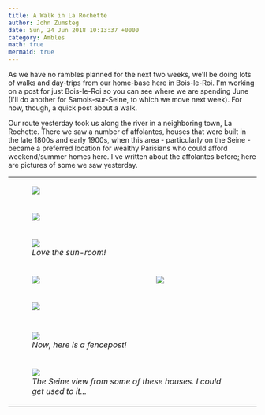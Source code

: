 ```yaml
---
title: A Walk in La Rochette
author: John Zumsteg
date: Sun, 24 Jun 2018 10:13:37 +0000
category: Ambles
math: true
mermaid: true
---
```

As we have no rambles planned for the next two weeks, we'll be doing lots of walks and day-trips from our home-base here in Bois-le-Roi. I'm working on a post for just Bois-le-Roi so you can see where we are spending June (I'll do another for Samois-sur-Seine, to which we move next week). For now, though, a quick post about a walk.

Our route yesterday took us along the river in a neighboring town, La Rochette. There we saw a number of affolantes, houses that were built in the late 1800s and early 1900s, when this area - particularly on the Seine - became a preferred location for wealthy Parisians who could afford weekend/summer homes here. I've written about the affolantes before<a href="http://zumsteg.us/?p=3208">;</a> here are pictures of some we saw yesterday.
<table>
<tbody>
<tr>
<td colspan="2"><figure>
	<img src="{{site.url}}/assets/images/2018/06/DSC00546.jpg"/>
	<figcaption></figcaption>
</figure>

</td>
</tr>
<tr>
<td colspan="2"><figure>
	<img src="{{site.url}}/assets/images/2018/06/DSC00547.jpg"/>
	<figcaption></figcaption>
</figure>

</td>
</tr>
<tr>
<td colspan="2">

<figure>
	<img src="{{site.url}}/assets/images/2018/06/DSC00549.jpg"/>
	<figcaption><em>Love the sun-room!</em></figcaption>
</figure>

</td>
</tr>
<tr>
<td><figure>
	<img src="{{site.url}}/assets/images/2018/06/DSC00545.jpg"/>
	<figcaption></figcaption>
</figure>

</td>
<td><figure>
	<img src="{{site.url}}/assets/images/2018/06/DSC00543.jpg"/>
	<figcaption></figcaption>
</figure>

</td>
</tr>
<tr>
<td colspan="2"><figure>
	<img src="{{site.url}}/assets/images/2018/06/DSC00548.jpg"/>
	<figcaption></figcaption>
</figure>

</td>
</tr>
<tr>
<td colspan="2"></td>
</tr>
<tr>
<td colspan="2">

<figure>
	<img src="{{site.url}}/assets/images/2018/06/DSC00542.jpg"/>
	<figcaption><em>Now, here is a fencepost!</em></figcaption>
</figure>

</td>
</tr>
<tr>
<td colspan="2">

<figure>
	<img src="{{site.url}}/assets/images/2018/06/DSC00551.jpg"/>
	<figcaption><em>The Seine view from some of these houses. I could get used to it...</em></figcaption>
</figure>

</td>
</tr>
</tbody>
</table>
